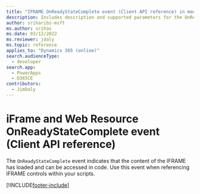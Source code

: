 ```yaml
---
title: "IFRAME OnReadyStateComplete event (Client API reference) in model-driven apps| MicrosoftDocs"
description: Includes description and supported parameters for the OnReadyStateComplete event.
author: sriharibs-msft
ms.author: srihas
ms.date: 03/12/2022
ms.reviewer: jdaly
ms.topic: reference
applies_to: "Dynamics 365 (online)"
search.audienceType: 
  - developer
search.app: 
  - PowerApps
  - D365CE
contributors:
  - JimDaly
---
```

# iFrame and Web Resource OnReadyStateComplete event (Client API reference)

The `OnReadyStateComplete` event indicates that the content of the IFRAME has loaded and can be accessed in code. Use this event when referencing IFRAME controls within your scripts. 





[!INCLUDE[footer-include](../../../../../includes/footer-banner.md)]
